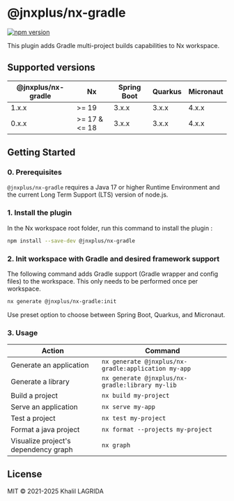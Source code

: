 # @jnxplus/nx-gradle

[![npm version](https://badge.fury.io/js/@jnxplus%2Fnx-gradle.svg)](https://badge.fury.io/js/@jnxplus%2Fnx-gradle)

This plugin adds Gradle multi-project builds capabilities to Nx workspace.

## Supported versions

| @jnxplus/nx-gradle | Nx            | Spring Boot | Quarkus | Micronaut |
| ------------------ | ------------- | ----------- | ------- | --------- |
| 1.x.x              | >= 19         | 3.x.x       | 3.x.x   | 4.x.x     |
| 0.x.x              | >= 17 & <= 18 | 3.x.x       | 3.x.x   | 4.x.x     |

## Getting Started

### 0. Prerequisites

`@jnxplus/nx-gradle` requires a Java 17 or higher Runtime Environment and the current Long Term Support (LTS) version of node.js.

### 1. Install the plugin

In the Nx workspace root folder, run this command to install the plugin :

```bash
npm install --save-dev @jnxplus/nx-gradle
```

### 2. Init workspace with Gradle and desired framework support

The following command adds Gradle support (Gradle wrapper and config files) to the workspace. This only needs to be performed once per workspace.

```bash
nx generate @jnxplus/nx-gradle:init
```

Use preset option to choose between Spring Boot, Quarkus, and Micronaut.

### 3. Usage

| Action                               | Command                                             |
| ------------------------------------ | --------------------------------------------------- |
| Generate an application              | `nx generate @jnxplus/nx-gradle:application my-app` |
| Generate a library                   | `nx generate @jnxplus/nx-gradle:library my-lib`     |
| Build a project                      | `nx build my-project`                               |
| Serve an application                 | `nx serve my-app`                                   |
| Test a project                       | `nx test my-project`                                |
| Format a java project                | `nx format --projects my-project`                   |
| Visualize project's dependency graph | `nx graph`                                          |

## License

MIT © 2021-2025 Khalil LAGRIDA
